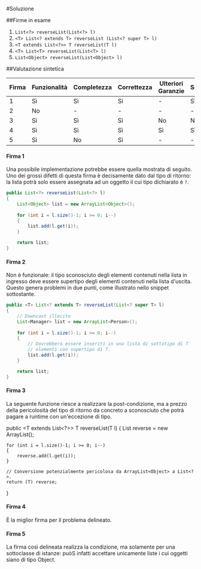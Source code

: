 #Soluzione

##Firme in esame

1. `List<?> reverseList(List<?> l)`
2. `<T> List<? extends T> reverseList (List<? super T> l)`
3. `<T extends List<?>> T reverseList(T l)`
4. `<T> List<T> reverseList(List<T> l)`
5. `List<Object> reverseList(List<Object> l)`

##Valutazione sintetica

Firma | Funzionalità | Completezza | Correttezza | Ulteriori Garanzie | Semplicità | Tipo di Ritorno
------|--------------|-------------|-------------|--------------------|------------|-----------------
1| Sì | Sì | Sì | - | Sì | No
2| No | - | - | - | - | -
3| Sì | Sì | Sì | No | No | No
4| Sì | Sì | Sì | Sì | Sì | Sì
5| Sì | No | Sì | - | - | -


#### Firma 1

Una possibile implementazione potrebbe essere quella mostrata di seguito. Uno dei grossi difetti di questa firma è decisamente dato dal tipo di ritorno: la lista potrà solo essere assegnata ad un oggetto il cui tipo dichiarato è `?`.  

```java
public List<?> reverseList(List<?> l)
{
	List<Object> list = new ArrayList<Object>();
	
	for (int i = l.size()-1; i >= 0; i--)
	{
		list.add(l.get(i));
	}

	return list;	
}
```

#### Firma 2

Non è funzionale: il tipo sconosciuto degli elementi contenuti nella lista in ingresso deve essere supertipo degli elementi contenuti nella lista d'uscita. Questo genera problemi in due punti, come illustrato nello snippet sottostante.

```java
public <T> List<? extends T> reverseList(List<? super T> l)
{
	// Downcast illecito
	List<Manager> list = new ArrayList<Person>();
	
	for (int i = l.size()-1; i >= 0; i--)
	{
		// Dovrebbero essere inseriti in una lista di sottotipo di T
		// elementi con supertipo di T.
		list.add(l.get(i));
	}

	return list;	
}
```

#### Firma 3

La seguente funzione riesce a realizzare la post-condizione, ma a prezzo della pericolosità del tipo di ritorno da concreto a sconosciuto che potrà pagare a runtime con un'eccezione di tipo.

public <T extends List<?>> T reverseList(T l)
{
	List<Object> reverse = new ArrayList<Object>();
	
	for (int i = l.size()-1; i >= 0; i--)
	{
		reverse.add(l.get(i));
	}
	
	// Conversione potenzialmente pericolosa da ArrayList<Object> a List<?>.
	return (T) reverse;
}

#### Firma 4

È la miglior firma per il problema delineato.

#### Firma 5

La firma così delineata realizza la condizione, ma solamente per una sottoclasse di istanze: puòS infatti accettare unicamente liste i cui oggetti siano di tipo Object. 
